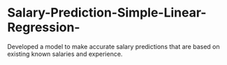 # Salary-Prediction-Simple-Linear-Regression-
Developed a model to make accurate salary predictions that are based on existing known salaries and experience.

